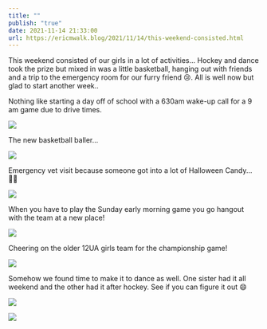 ```yaml
---
title: ""
publish: "true"
date: 2021-11-14 21:33:00
url: https://ericmwalk.blog/2021/11/14/this-weekend-consisted.html
---
```


This weekend consisted of our girls in a lot of activities... Hockey and dance took the prize but mixed in was a little basketball, hanging out with friends and a trip to the emergency room for our furry friend 😢. All is well now but glad to start another week..

Nothing like starting a day off of school with a 630am wake-up call for a 9 am game due to drive times.

![](https://ericmwalk.blog/uploads/2021/bd7fe766ec.jpg)

The new basketball baller...

![](https://ericmwalk.blog/uploads/2021/61cc620f0e.jpg)

Emergency vet visit because someone got into a lot of Halloween Candy... 🤦‍♂️

![](https://ericmwalk.blog/uploads/2021/7515e9a9a9.jpg)

When you have to play the Sunday early morning game you go hangout with the team at a new place!

![](https://ericmwalk.blog/uploads/2021/c23c9d12e6.jpg)

Cheering on the older 12UA girls team for the championship game!

![](https://ericmwalk.blog/uploads/2021/b7820349b3.jpg)

Somehow we found time to make it to dance as well. One sister had it all weekend and the other had it after hockey. See if you can figure it out 😄

![](https://ericmwalk.blog/uploads/2021/e8a65a9de1.jpg)

![](https://ericmwalk.blog/uploads/2021/a013482eac.jpg)

